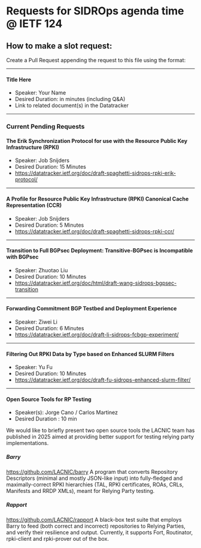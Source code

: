 # Requests for SIDROps agenda time @ IETF 124

## How to make a slot request:

Create a Pull Request appending the request to this file using the format:

---
#### Title Here
- Speaker: Your Name
- Desired Duration: in minutes (including Q&A)
- Link to related document(s) in the Datatracker 
---

### Current Pending Requests

#### The Erik Synchronization Protocol for use with the Resource Public Key Infrastructure (RPKI)
- Speaker: Job Snijders
- Desired Duration: 15 Minutes
- https://datatracker.ietf.org/doc/draft-spaghetti-sidrops-rpki-erik-protocol/

---
#### A Profile for Resource Public Key Infrastructure (RPKI) Canonical Cache Representation (CCR)
- Speaker: Job Snijders
- Desired Duration: 5 Minutes
- https://datatracker.ietf.org/doc/draft-spaghetti-sidrops-rpki-ccr/

---
#### Transition to Full BGPsec Deployment: Transitive-BGPsec is Incompatible with BGPsec
- Speaker: Zhuotao Liu
- Desired Duration: 10 Minutes
- https://datatracker.ietf.org/doc/html/draft-wang-sidrops-bgpsec-transition

---
#### Forwarding Commitment BGP Testbed and Deployment Experience
- Speaker: Ziwei Li
- Desired Duration: 6 Minutes
- https://datatracker.ietf.org/doc/draft-li-sidrops-fcbgp-experiment/ 

---
#### Filtering Out RPKI Data by Type based on Enhanced SLURM Filters
- Speaker: Yu Fu
- Desired Duration: 10 Minutes
- https://datatracker.ietf.org/doc/draft-fu-sidrops-enhanced-slurm-filter/

---
#### Open Source Tools for RP Testing

- Speaker(s): Jorge Cano / Carlos Martinez
- Desired Duration : 10 min

We would like to briefly present two open source tools the LACNIC team has published in 2025 aimed at providing better support for testing relying party implementations.

##### Barry
https://github.com/LACNIC/barry
A program that converts Repository Descriptors (minimal and mostly JSON-like input) into fully-fledged and maximally-correct RPKI hierarchies (TAL, RPKI certificates, ROAs, CRLs, Manifests and RRDP XMLs), meant for Relying Party testing.
  
##### Rapport
  https://github.com/LACNIC/rapport 
  A black-box test suite that employs Barry to feed (both correct and incorrect) repositories to Relying Parties, and verify their resilience and output.
  Currently, it supports Fort, Routinator, rpki-client and rpki-prover out of the box.
